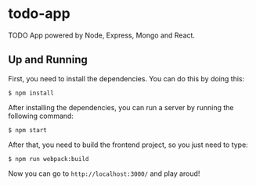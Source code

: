 # todo-app
TODO App powered by Node, Express, Mongo and React.

## Up and Running

First, you need to install the dependencies. You can do this by doing this:

    $ npm install

After installing the dependencies, you can run a server by running the following command:

    $ npm start

After that, you need to build the frontend project, so you just need to type:

    $ npm run webpack:build

Now you can go to `http://localhost:3000/` and play aroud!
